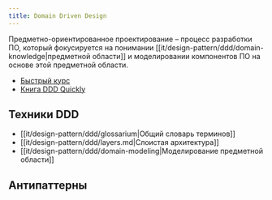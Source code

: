 ```yaml
---
title: Domain Driven Design
---
```

Предметно-ориентированное проектирование – процесс разработки ПО, который фокусируется на понимании [[it/design-pattern/ddd/domain-knowledge|предметной области]] и моделировании компонентов ПО на основе этой предметной области.

- [Быстрый курс](https://ulearn.me/course/cs2/Chto_takoe_DDD_41922668-4105-4ea0-a1c1-ef138e5441bb)
- [Книга DDD Quickly](http://www.infoq.com/minibooks/domain-driven-design-quickly)

## Техники DDD

- [[it/design-pattern/ddd/glossarium|Общий словарь терминов]]
- [[it/design-pattern/ddd/layers.md|Слоистая архитектура]]
- [[it/design-pattern/ddd/domain-modeling|Моделирование предметной области]]

## Антипаттерны

